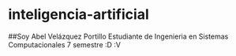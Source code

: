 # inteligencia-artificial
##Soy Abel Velázquez Portillo
Estudiante de Ingenieria en Sistemas Computacionales
7 semestre
:D :V
